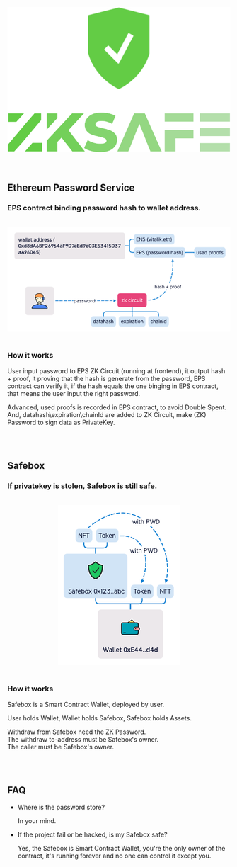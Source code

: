 <div align="center"><img src="./doc/zkSafe-logo.svg"></div>
<br>
<br>


## Ethereum Password Service
### EPS contract binding password hash to wallet address.
<br>
<div align="center"><img src="./doc/eps.png"></div>
<br>

### How it works
<p>User input password to EPS ZK Circuit (running at frontend), it output hash + proof, it proving that the hash is generate from the password, EPS contract can verify it, if the hash equals the one binging in EPS contract, that means the user input the right password.</p>

<p>Advanced, used proofs is recorded in EPS contract, to avoid Double Spent.<br>
And, datahash\expiration\chainId are added to ZK Circuit, make (ZK) Password to sign data as PrivateKey.</p>
<br>
<br>

## Safebox
### If privatekey is stolen, Safebox is still safe.
<br>
<div align="center"><img src="./doc/safebox.png"></div>
<br>

### How it works
<p>Safebox is a Smart Contract Wallet, deployed by user. </p>
<p>User holds Wallet, Wallet holds Safebox, Safebox holds Assets.</p>
<p>Withdraw from Safebox need the ZK Password.<br>
The withdraw to-address must be Safebox's owner.<br>
The caller must be Safebox's owner.</p>
<br>
<br>

## FAQ
<ul>
<li>Where is the password store?
<p>In your mind.</p>

<li>If the project fail or be hacked, is my Safebox safe?
<p>Yes, the Safebox is Smart Contract Wallet, you're the only owner of the contract, it's running forever and no one can control it except you.</p>

</ul>